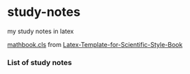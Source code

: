 # study-notes
my study notes in latex

[mathbook.cls](mathbook.cls) from [Latex-Template-for-Scientific-Style-Book](https://github.com/Jue-Xu/Latex-Template-for-Scientific-Style-Book)

### List of study notes
